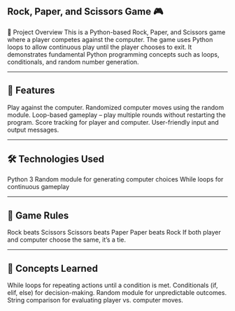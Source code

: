 ## Rock, Paper, and Scissors Game 🎮

📌 Project Overview
This is a Python-based Rock, Paper, and Scissors game where a player competes against the computer.
The game uses Python loops to allow continuous play until the player chooses to exit.
It demonstrates fundamental Python programming concepts such as loops, conditionals, and random number generation.

------

## 🎯 Features
Play against the computer.
Randomized computer moves using the random module.
Loop-based gameplay – play multiple rounds without restarting the program.
Score tracking for player and computer.
User-friendly input and output messages.

-------

## 🛠️ Technologies Used
Python 3
Random module for generating computer choices
While loops for continuous gameplay

-----

## 📝 Game Rules
Rock beats Scissors
Scissors beats Paper
Paper beats Rock
If both player and computer choose the same, it’s a tie.

-------

## 📜 Concepts Learned
While loops for repeating actions until a condition is met.
Conditionals (if, elif, else) for decision-making.
Random module for unpredictable outcomes.
String comparison for evaluating player vs. computer moves.
